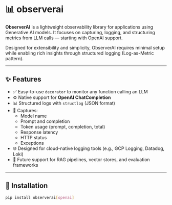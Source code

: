 # 📊 observerai

**ObserverAI** is a lightweight observability library for applications using Generative AI models. It focuses on capturing, logging, and structuring metrics from LLM calls — starting with OpenAI support.

Designed for extensibility and simplicity, ObserverAI requires minimal setup while enabling rich insights through structured logging (Log-as-Metric pattern).

---

## ✨ Features

- ✅ Easy-to-use `decorator` to monitor any function calling an LLM
- ⚙️ Native support for **OpenAI ChatCompletion**
- 📊 Structured logs with `structlog` (JSON format)
- 🔎 Captures:
  - Model name
  - Prompt and completion
  - Token usage (prompt, completion, total)
  - Response latency
  - HTTP status
  - Exceptions
- 🌐 Designed for cloud-native logging tools (e.g., GCP Logging, Datadog, Loki)
- 🧩 Future support for RAG pipelines, vector stores, and evaluation frameworks

---

## 🚀 Installation

```bash
pip install observerai[openai]
